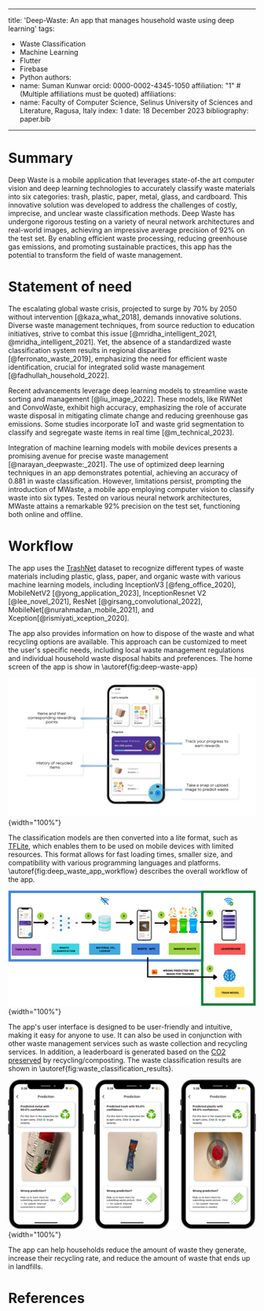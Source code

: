
---
title: 'Deep-Waste: An app that manages household waste using deep learning'
tags:
  - Waste Classification
  - Machine Learning
  - Flutter
  - Firebase
  - Python
authors:
  - name: Suman Kunwar
    orcid: 0000-0002-4345-1050
    affiliation: "1" # (Multiple affiliations must be quoted)
affiliations:
 - name: Faculty of Computer Science, Selinus University of Sciences and Literature, Ragusa, Italy
   index: 1
date: 18 December 2023
bibliography: paper.bib

---


# Summary
Deep Waste is a mobile application that leverages state-of-the art computer vision and deep learning technologies to accurately classify waste materials into six categories: trash, plastic, paper, metal, glass, and cardboard. This innovative solution was developed to address the challenges of costly, imprecise, and unclear waste classification methods. Deep Waste has undergone rigorous testing on a variety of neural network architectures and real-world images, achieving an impressive average precision of 92% on the test set. By enabling efficient waste processing, reducing greenhouse gas emissions, and promoting sustainable practices, this app has the potential to transform the field of waste management.

# Statement of need

The escalating global waste crisis, projected to surge by 70% by 2050 without intervention [@kaza_what_2018], demands innovative solutions. Diverse waste management techniques, from source reduction to education initiatives, strive to combat this issue [@mridha_intelligent_2021, @mridha_intelligent_2021]. Yet, the absence of a standardized waste classification system results in regional disparities [@ferronato_waste_2019], emphasizing the need for efficient waste identification, crucial for integrated solid waste management [@fadhullah_household_2022].

Recent advancements leverage deep learning models to streamline waste sorting and management [@liu_image_2022]. These models, like RWNet and ConvoWaste, exhibit high accuracy, emphasizing the role of accurate waste disposal in mitigating climate change and reducing greenhouse gas emissions. Some studies incorporate IoT and waste grid segmentation to classify and segregate waste items in real time [@m_technical_2023].

Integration of machine learning models with mobile devices presents a promising avenue for precise waste management [@narayan_deepwaste:_2021]. The use of optimized deep learning techniques in an app demonstrates potential, achieving an accuracy of 0.881 in waste classification. However, limitations persist, prompting the introduction of MWaste, a mobile app employing computer vision to classify waste into six types. Tested on various neural network architectures, MWaste attains a remarkable 92% precision on the test set, functioning both online and offline.



# Workflow
The app uses the [TrashNet](https://github.com/garythung/trashnet) dataset to recognize different types of waste materials including plastic, glass, paper, and organic waste with various machine learning models, including InceptionV3 [@feng_office_2020], MobileNetV2 [@yong_application_2023], InceptionResnet V2 [@lee_novel_2021], ResNet [@girsang_convolutional_2022], MobileNet[@nurahmadan_mobile_2021], and Xception[@rismiyati_xception_2020].


The app also provides information on how to dispose of the waste and what recycling options are available. This approach can be customized to meet the user's specific needs, including local waste management regulations and individual household waste disposal habits and preferences. The home screen of the app is show in \autoref{fig:deep-waste-app}

![Deep Waste App\label{fig:deep_waste_app}](deep-waste-app.png){width="100%"}

The classification models are then converted into a lite format, such as [TFLite](https://www.tensorflow.org/lite/guide), which enables them to be used on mobile devices with limited resources. This format allows for fast loading times, smaller size, and compatibility with various programming languages and platforms. \autoref{fig:deep_waste_app_workflow} describes the overall workflow of the app.

![Deep Waste App Workflow\label{fig:deep_waste_app_workflow}](app-workflow.png){width="100%"}


The app's user interface is designed to be user-friendly and intuitive, making it easy for anyone to use. It can also be used in conjunction with other waste management services such as waste collection and recycling services. In addition, a leaderboard is generated based on the [CO2 preserved](https://stopwaste.co/calculator/) by recycling/composting.  The waste classification results are shown in \autoref{fig:waste_classification_results}.

![Waste Classification Results\label{fig:waste_classification_results}](waste-classification-results.png){width="100%"}

The app can help households reduce the amount of waste they generate, increase their recycling rate, and reduce the amount of waste that ends up in landfills.

# References